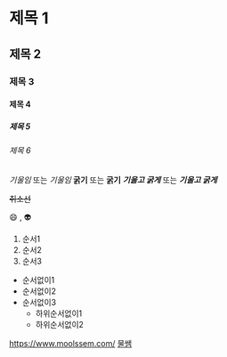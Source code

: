 # 제목 1
## 제목 2
### 제목 3
#### 제목 4
##### 제목 5
###### 제목 6

*기울임* 또는 _기울임_
**굵기** 또는 __굵기__
***기울고 굵게*** 또는 ___기울고 굵게___

~~취소선~~

:smile: , :alien:

1. 순서1
2. 순서2
3. 순서3

+ 순서없이1
+ 순서없이2
+ 순서없이3
    + 하위순서없이1
    + 하위순서없이2

<https://www.moolssem.com/>
[물쌤](https://www.moolssem.com/)